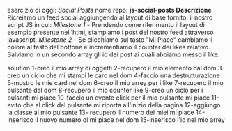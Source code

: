 esercizio di oggi: *Social Posts*
nome repo: **js-social-posts
Descrizione**
Ricreiamo un feed social aggiungendo al layout di base fornito, il nostro script JS in cui:
*Milestone 1* - Prendendo come riferimento il layout di esempio presente nell'html, stampiamo i post del nostro feed attraverso javascript.
*Milestone 2* - Se clicchiamo sul tasto "Mi Piace" cambiamo il colore al testo del bottone e incrementiamo il counter dei likes relativo.
Salviamo in un secondo array gli id dei post ai quali abbiamo messo il like.

solution
1-creo il mio arrey di oggetti
2-recupero il mio elemento dal dom
3-creo un ciclo che mi stampi le card nel dom
4-faccio una destrutturazione
5-mostro le mie card nel dom
6-creo il mio arrey per i like
7-recupero il mio pulsante dal dom
8-recupero il mio counter like
9-creo un ciclo per i pulsanti mi piace
10-faccio un evento click per il mio pulsante mi piace
11-evito che al click del pulsante mi riporta all'inizio della pagina
12-aggiungo la classe al mio pulsante
13- recupero il numero dei miei mi piace
14-inserisco il nuovo numero di mi piace nel dom
15-inserisco l'id nel mio arrey 